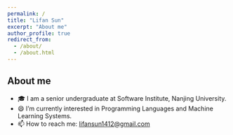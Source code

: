 ```yaml
---
permalink: /
title: "Lifan Sun"
excerpt: "About me"
author_profile: true
redirect_from: 
  - /about/
  - /about.html
---
```


## About me
- 🎓 I am a senior undergraduate at Software Institute, Nanjing University.
- 😄 I’m currently interested in Programming Languages and Machine Learning Systems.
- 📫 How to reach me: lifansun1412@gmail.com

